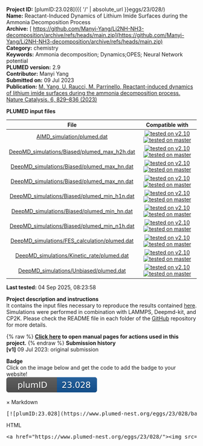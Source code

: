 **Project ID:** [plumID:23.028]({{ '/' | absolute_url }}eggs/23/028/)  
**Name:**  Reactant-Induced Dynamics of Lithium Imide Surfaces during the Ammonia Decomposition Process  
**Archive:** [ https://github.com/Manyi-Yang/Li2NH-NH3-decomposition/archive/refs/heads/main.zip](https://github.com/Manyi-Yang/Li2NH-NH3-decomposition/archive/refs/heads/main.zip)  
**Category:**  chemistry  
**Keywords:**  Ammonia decomposition; Dynamics;OPES; Neural Network potential  
**PLUMED version:**  2.9  
**Contributor:**  Manyi Yang  
**Submitted on:** 09 Jul 2023  
**Publication:** [M. Yang, U. Raucci, M. Parrinello, Reactant-induced dynamics of lithium imide surfaces during the ammonia decomposition process. Nature Catalysis. 6, 829–836 (2023)](http://dx.doi.org/10.1038/s41929-023-01006-2)  
  
**PLUMED input files**  
  
| File     | Compatible with |  
|:--------:|:--------:|  
| [AIMD_simulation/plumed.dat](./data/AIMD_simulation/plumed.dat.md) |  [![tested on v2.10](https://img.shields.io/badge/v2.10-passing-green.svg)](data/AIMD_simulation/plumed.dat.plumed.stderr) [![tested on master](https://img.shields.io/badge/master-passing-green.svg)](data/AIMD_simulation/plumed.dat.plumed_master.stderr) |  
| [DeepMD_simulations/Biased/plumed_max_h2h.dat](./data/DeepMD_simulations/Biased/plumed_max_h2h.dat.md) |  [![tested on v2.10](https://img.shields.io/badge/v2.10-passing-green.svg)](data/DeepMD_simulations/Biased/plumed_max_h2h.dat.plumed.stderr) [![tested on master](https://img.shields.io/badge/master-passing-green.svg)](data/DeepMD_simulations/Biased/plumed_max_h2h.dat.plumed_master.stderr) |  
| [DeepMD_simulations/Biased/plumed_max_hn.dat](./data/DeepMD_simulations/Biased/plumed_max_hn.dat.md) |  [![tested on v2.10](https://img.shields.io/badge/v2.10-passing-green.svg)](data/DeepMD_simulations/Biased/plumed_max_hn.dat.plumed.stderr) [![tested on master](https://img.shields.io/badge/master-passing-green.svg)](data/DeepMD_simulations/Biased/plumed_max_hn.dat.plumed_master.stderr) |  
| [DeepMD_simulations/Biased/plumed_max_nn.dat](./data/DeepMD_simulations/Biased/plumed_max_nn.dat.md) |  [![tested on v2.10](https://img.shields.io/badge/v2.10-passing-green.svg)](data/DeepMD_simulations/Biased/plumed_max_nn.dat.plumed.stderr) [![tested on master](https://img.shields.io/badge/master-passing-green.svg)](data/DeepMD_simulations/Biased/plumed_max_nn.dat.plumed_master.stderr) |  
| [DeepMD_simulations/Biased/plumed_min_h1n.dat](./data/DeepMD_simulations/Biased/plumed_min_h1n.dat.md) |  [![tested on v2.10](https://img.shields.io/badge/v2.10-passing-green.svg)](data/DeepMD_simulations/Biased/plumed_min_h1n.dat.plumed.stderr) [![tested on master](https://img.shields.io/badge/master-passing-green.svg)](data/DeepMD_simulations/Biased/plumed_min_h1n.dat.plumed_master.stderr) |  
| [DeepMD_simulations/Biased/plumed_min_hn.dat](./data/DeepMD_simulations/Biased/plumed_min_hn.dat.md) |  [![tested on v2.10](https://img.shields.io/badge/v2.10-passing-green.svg)](data/DeepMD_simulations/Biased/plumed_min_hn.dat.plumed.stderr) [![tested on master](https://img.shields.io/badge/master-passing-green.svg)](data/DeepMD_simulations/Biased/plumed_min_hn.dat.plumed_master.stderr) |  
| [DeepMD_simulations/Biased/plumed_min_n1h.dat](./data/DeepMD_simulations/Biased/plumed_min_n1h.dat.md) |  [![tested on v2.10](https://img.shields.io/badge/v2.10-passing-green.svg)](data/DeepMD_simulations/Biased/plumed_min_n1h.dat.plumed.stderr) [![tested on master](https://img.shields.io/badge/master-passing-green.svg)](data/DeepMD_simulations/Biased/plumed_min_n1h.dat.plumed_master.stderr) |  
| [DeepMD_simulations/FES_calculation/plumed.dat](./data/DeepMD_simulations/FES_calculation/plumed.dat.md) |  [![tested on v2.10](https://img.shields.io/badge/v2.10-passing-green.svg)](data/DeepMD_simulations/FES_calculation/plumed.dat.plumed.stderr) [![tested on master](https://img.shields.io/badge/master-passing-green.svg)](data/DeepMD_simulations/FES_calculation/plumed.dat.plumed_master.stderr) |  
| [DeepMD_simulations/Kinetic_rate/plumed.dat](./data/DeepMD_simulations/Kinetic_rate/plumed.dat.md) |  [![tested on v2.10](https://img.shields.io/badge/v2.10-passing-green.svg)](data/DeepMD_simulations/Kinetic_rate/plumed.dat.plumed.stderr) [![tested on master](https://img.shields.io/badge/master-passing-green.svg)](data/DeepMD_simulations/Kinetic_rate/plumed.dat.plumed_master.stderr) |  
| [DeepMD_simulations/Unbiased/plumed.dat](./data/DeepMD_simulations/Unbiased/plumed.dat.md) |  [![tested on v2.10](https://img.shields.io/badge/v2.10-passing-green.svg)](data/DeepMD_simulations/Unbiased/plumed.dat.plumed.stderr) [![tested on master](https://img.shields.io/badge/master-passing-green.svg)](data/DeepMD_simulations/Unbiased/plumed.dat.plumed_master.stderr) |  
  
**Last tested:**  04 Sep 2025, 08:23:58
  
**Project description and instructions**  
It contains the input files necessary to reproduce the results contained [here](https://chemrxiv.org/engage/chemrxiv/article-details/633ad64ae665bdfc891bb5a2). Simulations were performed in combination with LAMMPS, Deepmd-kit, and CP2K. Please check the README file in each folder of the [GitHub](https://github.com/Manyi-Yang/Li2NH-NH3-decomposition) repository for more details.
  
{% raw %}
<b><a href="https://www.plumed.org/doc-master/user-doc/html/actionlist/?actions=ZDISTANCES,COORDINATIONNUMBER,ENERGY,CUSTOM,COMMITTOR,PRINT,DISTANCE,GROUP,LOWER_WALLS,COM,FIXEDATOM,FLUSH,UNITS,MATHEVAL,OPES_METAD,UPPER_WALLS,DISTANCES" target="_blank">Click here</a> to open manual pages for actions used in this project.</b>
{% endraw %}
**Submission history**  
**[v1]** 09 Jul 2023: original submission  
  
**Badge**  
Click on the image below and get the code to add the badge to your website!  
<img src="./badge.svg" alt="plumeDnest:23.028" id="myBtn" class="badge">
<div id="myModal" class="modal">
  <div class="modal-content">
    <span class="close">&times;</span>
    Markdown<pre>[![plumID:23.028](https://www.plumed-nest.org/eggs/23/028/badge.svg)](https://www.plumed-nest.org/eggs/23/028/)</pre>
    HTML<pre>&lt;a href="https://www.plumed-nest.org/eggs/23/028/"&gt;&lt;img src="https://www.plumed-nest.org/eggs/23/028/badge.svg" alt="plumID:23.028"&gt;&lt;/a&gt;</pre>
  </div>
</div>

